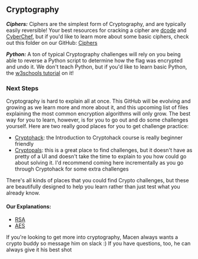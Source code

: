 ## Cryptography

***Ciphers:***
Ciphers are the simplest form of Cryptography, and are typically easily reversible!
Your best resources for cracking a cipher are [dcode](dcode.fr) and [CyberChef](https://gchq.github.io/CyberChef/), but if you'd like to learn more about some basic ciphers, check out this folder on our GitHub: [Ciphers](../z_Additional%20Resources/Ciphers/)

***Python:***
A ton of typical Cryptography challenges will rely on you being able to reverse a Python script to determine how the flag was encrypted and undo it. We don't teach Python, but if you'd like to learn basic Python, the [w3schools tutorial](https://www.w3schools.com/python/) on it!

### Next Steps

Cryptography is hard to explain all at once. This GitHub will be evolving and growing as we learn more and more about it, and this upcoming list of files explaining the most common encryption algorithms will only grow. The best way for you to learn, however, is for you to go out and do some challenges yourself. Here are two really good places for you to get challenge practice:

* [Cryptohack](https://cryptohack.org/): the Introduction to Cryptohack course is really beginner friendly
* [Cryptopals](https://cryptopals.com/): this is a great place to find challenges, but it doesn't have as pretty of a UI and doesn't take the time to explain to you how could go about solving it. I'd recommend coming here incrementally as you go through Cryptohack for some extra challenges

There's all kinds of places that you could find Crypto challenges, but these are beautifully designed to help you learn rather than just test what you already know.

#### Our Explanations:
* [RSA](/Cryptography/RSA.md)
* [AES](/Cryptography/AES.md)

If you're looking to get more into cryptography, Macen always wants a crypto buddy so message him on slack :) If you have questions, too, he can always give it his best shot